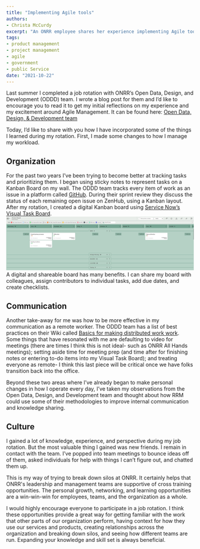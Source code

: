 ```yaml
---
title: "Implementing Agile tools"
authors:
- Christa McCurdy
excerpt: "An ONRR employee shares her experience implementing Agile tools after cross-training with the Open Data, Design, & Development team"
tags:
- product management
- project management
- agile
- government
- public Service
date: "2021-10-22"
---
```


Last summer I completed a job rotation with ONRR’s Open Data, Design, and Development (ODDD) team.  I wrote a blog post for them and I’d like to encourage you to read it to get my initial reflections on my experience and my excitement around Agile Management.  It can be found here: [Open Data, Design, & Development team](https://blog-nrrd.doi.gov/cross-training/)

Today, I’d like to share with you how I have incorporated some of the things I learned during my rotation.  First, I made some changes to how I manage my workload.                                                                                                 

## Organization

For the past two years I’ve been trying to become better at tracking tasks and prioritizing them.  I began using sticky notes to represent tasks on a Kanban Board on my wall.  The ODDD team tracks every item of work as an issue in a platform called [GitHub](https://github.com/ONRR/nrrd/issues).  During their sprint review they discuss the status of each remaining open issue on ZenHub, using a Kanban layout.  After my rotation, I created a digital Kanban board using [Service Now’s Visual Task Board](https://docs.servicenow.com/bundle/rome-servicenow-platform/page/use/visual-task-boards/concept/c_VisualTaskBoards.html).
![Visual Task Board](./taskboard.jpg)
A digital and shareable board has many benefits.  I can share my board with colleagues, assign contributors to individual tasks, add due dates, and create checklists.

## Communication

Another take-away for me was how to be more effective in my communication as a remote worker.  The ODDD team has a list of best practices on their Wiki called [Basics for making distributed work work](https://github.com/ONRR/onrr.gov-site/wiki/Basics-for-making-distributed-work-work).  Some things that have resonated with me are defaulting to video for meetings (there are times I think this is not ideal- such as ONRR All Hands meetings); setting aside time for meeting prep (and time after for finishing notes or entering to-do items into my Visual Task Board); and treating everyone as remote- I think this last piece will be critical once we have folks transition back into the office.

Beyond these two areas where I’ve already began to make personal changes in how I operate every day, I’ve taken my observations from the Open Data, Design, and Development team and thought about how RRM could use some of their methodologies to improve internal communication and knowledge sharing.

## Culture

I gained a lot of knowledge, experience, and perspective during my job rotation.  But the most valuable thing I gained was new friends.  I remain in contact with the team.  I’ve popped into team meetings to bounce ideas off of them, asked individuals for help with things I can’t figure out, and chatted them up.

This is my way of trying to break down silos at ONRR. It certainly helps that ONRR's leadership and management teams are supportive of cross training opportunities.  The personal growth, networking, and learning opportunities are a win-win-win for employees, teams, and the organization as a whole.

I would highly encourage everyone to participate in a job rotation.  I think these opportunities provide a great way for getting familiar with the work that other parts of our organization perform, having context for how they use our services and products, creating relationships across the organization and breaking down silos, and seeing how different teams are run.  Expanding your knowledge and skill set is always beneficial.
